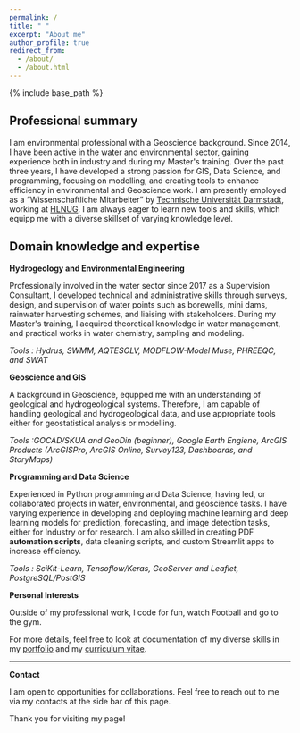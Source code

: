 ```yaml
---
permalink: /
title: " "
excerpt: "About me"
author_profile: true
redirect_from: 
  - /about/
  - /about.html
---
```


{% include base_path %}

## Professional summary

I am environmental professional with a Geoscience background. Since 2014, I have been active in the water and environmental sector, gaining experience both in industry and during my Master's training. Over the past three years, I have developed a strong passion for GIS, Data Science, and programming, focusing on modelling, and creating tools to enhance efficiency in environmental and Geoscience work. I am presently employed as a “Wissenschaftliche Mitarbeiter” by [Technische Universität Darmstadt](https://www.geo.tu-darmstadt.de/ingenieurgeologie/index.en.jsp), working at [HLNUG](https://www.hlnug.de). I am always eager to learn new tools and skills, which equipp me with a diverse skillset of varying knowledge level.


## Domain knowledge and expertise

**Hydrogeology and Environmental Engineering**

Professionally involved in the water sector since 2017 as a Supervision Consultant, I developed technical and administrative skills through surveys, design, and supervision of water points such as borewells, mini dams, rainwater harvesting schemes, and liaising with stakeholders. During my Master's training, I acquired theoretical knowledge in water management, and practical works in water chemistry, sampling and modeling.

  *Tools : Hydrus, SWMM, AQTESOLV, MODFLOW-Model Muse, PHREEQC, and SWAT*

**Geoscience and GIS**

A background in Geoscience, equpped me with an understanding of geological and hydrogeological systems. Therefore, I am capable of handling geological and hydrogeological data, and use appropriate tools either for geostatistical analysis or modelling. 

  *Tools :GOCAD/SKUA and GeoDin (beginner), Google Earth Engiene, ArcGIS Products (ArcGISPro, ArcGIS Online, Survey123, Dashboards, and StoryMaps)*

**Programming and Data Science**

Experienced in Python programming and Data Science, having led, or collaborated projects in water, environmental, and geoscience tasks. I have varying experience in developing and deploying machine learning and deep learning models for prediction, forecasting, and image detection tasks, either for Industry or for research. I am also skilled in creating PDF **automation scripts**, data cleaning scripts, and custom Streamlit apps to increase efficiency.

  *Tools : SciKit-Learn, Tensoflow/Keras, GeoServer and Leaflet, PostgreSQL/PostGIS*


**Personal Interests**

Outside of my professional work, I code for fun, watch Football and go to the gym.


For more details, feel free to look at documentation of my diverse skills in my [portfolio](https://gbondo-am.github.io/portfolio/) and my  [curriculum vitae](https://gbondo-am.github.io/cv/).

-------------------------------------------------------------
**Contact**

I am open to opportunities for collaborations. Feel free to reach out to me via my contacts at the side bar of this page.

Thank you for visiting my page!
